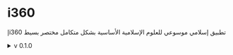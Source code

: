 # i360
إi360 تطبيق إسلامي موسوعي للعلوم الإسلامية الأساسية بشكل متكامل مختصر بسيط

<details>
<summary>v 0.1.0</summary>

| Header | Details |
|-----:|-----------|
|     Creation Date/Time | 10/05/2022|
|     Version | 0.1.0|
|     Version Code | 20220510|
|     AppGyver Runtime Version | 4.3.6|
|     Released OS | Web|
|     Released Build# | 230085|
|     Released | 02/07/2022|
|     Notes | **i360إ-OG (OG=Original)**|
|     | (before Magmaa meeting 2022/05/12)|
|     Changes | Creation: i360إ-OG (Original)|
|     | Add: _Quran_ button|
|     | Add: _Hadith_ button|
|     | Add: _Aqidah_ button|
|     | Add: _Fiqh_ button|
|     | Add: _Terminology_ button|
|     | Add: _IslamicThoughtComponentBooks_ button|
|     | Add: _Azkar_ button|
|     | Add: _PrayerTimes_ button|
|     | Add: _Mawareth_ button|
|     | Add: _DarAlIftaa_ button|
|     | Add: Logic for Android op.|
  
</details>
